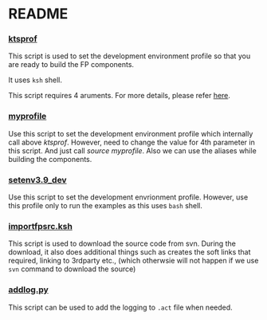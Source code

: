 # README

### [ktsprof](https://github.com/rsettine-tibco/fp-notes/blob/main/fp39/scripts/ktsprof)
This script is used to set the development environment profile so that you are ready to build the FP components. 

It uses `ksh` shell.

This script requires 4 aruments. For more details, please refer [here](https://github.com/rsettine-tibco/fp-notes/blob/main/fp39/presentations/How%20to%20build%20FP%20components.pdf).

### [myprofile](https://github.com/rsettine-tibco/fp-notes/blob/main/scripts/myprofile)
Use this script to set the development environment profile which internally call above _ktsprof_. However, need to change the value for 4th parameter in this script.
And just call _source myprofile_.
Also we can use the aliases while building the components.

### [setenv3.9_dev](https://github.com/rsettine-tibco/fp-notes/blob/main/fp39/scripts/setenv3.9_dev)
Use this script to set the development envrionment profile. However, use this profile only to run the examples as this uses `bash` shell. 

### [importfpsrc.ksh](https://github.com/rsettine-tibco/fp-notes/blob/main/fp39/scripts/importfpsrc.ksh)
This script is used to download the source code from svn. During the download, it also does additional things such as creates the soft links that required, linking to 3rdparty etc., (which otherwsie will not happen if we use `svn` command to download the source)

### [addlog.py](https://github.com/rsettine-tibco/fp-notes/blob/main/fp39/scripts/addlog.py)
This script can be used to add the logging to `.act` file when needed.
